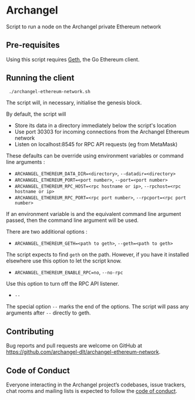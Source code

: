 # Archangel

Script to run a node on the Archangel private Ethereum network

## Pre-requisites

Using this script requires [Geth](https://ethereum.github.io/go-ethereum/install/), the Go Ethereum client.

## Running the client

```sh
 ./archangel-ethereum-network.sh
```

The script will, in necessary, initialise the genesis block.

By default, the script will
  * Store its data in a directory immediately below the script's location
  * Use port 30303 for incoming connections from the Archangel Ethereum network
  * Listen on localhost:8545 for RPC API requests (eg from MetaMask)

These defaults can be override using environment variables or command line arguments :

* `ARCHANGEL_ETHEREUM_DATA_DIR=<directory>`, `--datadir=<directory>`
* `ARCHANGEL_ETHEREUM_PORT=<port number>`, `--port=<port number>`
* `ARCHANGEL_ETHEREUM_RPC_HOST=<rpc hostname or ip>`, `--rpchost=<rpc hostname or ip>`
* `ARCHANGEL_ETHEREUM_RPC_PORT=<rpc port number>`, `--rpcport=<rpc port number>`


If an environment variable is and the equivalent command line argument passed, then the command line argument will be used.

There are two additional options :
* `ARCHANGEL_ETHEREUM_GETH=<path to geth>`, `--geth=<path to geth>`

The script expects to find `geth` on the path.  However, if you have it installed elsewhere use this option to let the script know.

* `ARCHANGEL_ETHEREUM_ENABLE_RPC=no`, `--no-rpc`

Use this option to turn off the RPC API listener.

* `--`

The special option `--` marks the end of the options. The script will pass any arguments after `--` directly to geth.


## Contributing

Bug reports and pull requests are welcome on GitHub at https://github.com/archangel-dlt/archangel-ethereum-network.

## Code of Conduct

Everyone interacting in the Archangel project’s codebases, issue trackers, chat rooms and mailing lists is expected to follow the [code of conduct](https://github.com/archangel-dlt/archangel-ethereum-network/blob/master/CODE_OF_CONDUCT.md).
